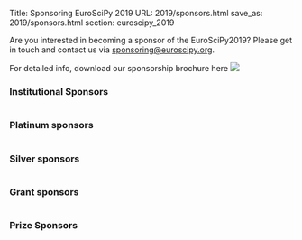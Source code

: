 Title: Sponsoring EuroSciPy 2019
URL: 2019/sponsors.html
save_as: 2019/sponsors.html
section: euroscipy_2019

Are you interested in becoming a sponsor of the EuroSciPy2019?
Please get in touch and contact us via <a href=mailto:sponsoring@euroscipy.org>sponsoring@euroscipy.org</a>.

For detailed info, download our sponsorship brochure here <a href='../static/2019/euroscipy2019_sponsor.pdf'><img src='../static/2018/PDF-Download-Icon.png'></a>


### Institutional Sponsors

<table style="table-layout:fixed">

</table>

### Platinum sponsors

<table style="table-layout:fixed">

</table>

### Silver sponsors

<table style="table-layout:fixed">

</table>

### Grant sponsors

<table style="table-layout:fixed">

</table>

### Prize Sponsors

<table style="table-layout:fixed">

</table>

